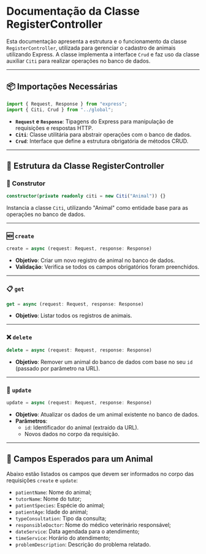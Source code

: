 # Documentação da Classe RegisterController

Esta documentação apresenta a estrutura e o funcionamento da classe `RegisterController`, utilizada para gerenciar o cadastro de animais utilizando Express. A classe implementa a interface `Crud` e faz uso da classe auxiliar `Citi` para realizar operações no banco de dados.

---


## 📦 Importações Necessárias

```ts
import { Request, Response } from "express";
import { Citi, Crud } from "../global";
```

- **`Request` e `Response`**: Tipagens do Express para manipulação de requisições e respostas HTTP.
- **`Citi`**: Classe utilitária para abstrair operações com o banco de dados.
- **`Crud`**: Interface que define a estrutura obrigatória de métodos CRUD.

---


## 🧩 Estrutura da Classe RegisterController

### 🔧 Construtor

```ts
constructor(private readonly citi = new Citi("Animal")) {}
```

Instancia a classe `Citi`, utilizando "Animal" como entidade base para as operações no banco de dados.

---


### 🆕 `create`

```ts
create = async (request: Request, response: Response)
```

- **Objetivo**: Criar um novo registro de animal no banco de dados.
- **Validação**: Verifica se todos os campos obrigatórios foram preenchidos.

---


### 📋 `get`

```ts
get = async (request: Request, response: Response)
```

- **Objetivo**: Listar todos os registros de animais.

---


### ❌ `delete`

```ts
delete = async (request: Request, response: Response)
```

- **Objetivo**: Remover um animal do banco de dados com base no seu `id` (passado por parâmetro na URL).

---


### 🔄 `update`

```ts
update = async (request: Request, response: Response)
```

- **Objetivo**: Atualizar os dados de um animal existente no banco de dados.
- **Parâmetros**:
  - `id`: Identificador do animal (extraído da URL).
  - Novos dados no corpo da requisição.

---


## 📑 Campos Esperados para um Animal

Abaixo estão listados os campos que devem ser informados no corpo das requisições `create` e `update`:

- `patientName`: Nome do animal;
- `tutorName`: Nome do tutor;
- `patientSpecies`: Espécie do animal;
- `patientAge`: Idade do animal;
- `typeConsultation`: Tipo da consulta;
- `responsibleDoctor`: Nome do médico veterinário responsável;
- `dateService`: Data agendada para o atendimento;
- `timeService`: Horário do atendimento;
- `problemDescription`: Descrição do problema relatado.
